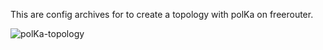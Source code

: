 This are config archives for to create a topology with polKa on freerouter.


![polKa-topology](https://user-images.githubusercontent.com/56919528/145196422-051d8a00-2b89-43ee-b21a-3389529298c1.jpeg)
